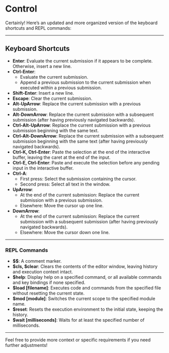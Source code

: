 # Control

Certainly! Here’s an updated and more organized version of the keyboard shortcuts and REPL commands:

---

## Keyboard Shortcuts

- **Enter**: Evaluate the current submission if it appears to be complete. Otherwise, insert a new line.
- **Ctrl-Enter**:
  - Evaluate the current submission.
  - Append a previous submission to the current submission when executed within a previous submission.
- **Shift-Enter**: Insert a new line.
- **Escape**: Clear the current submission.
- **Alt-UpArrow**: Replace the current submission with a previous submission.
- **Alt-DownArrow**: Replace the current submission with a subsequent submission (after having previously navigated backwards).
- **Ctrl-Alt-UpArrow**: Replace the current submission with a previous submission beginning with the same text.
- **Ctrl-Alt-DownArrow**: Replace the current submission with a subsequent submission beginning with the same text (after having previously navigated backwards).
- **Ctrl-K, Ctrl-Enter**: Paste the selection at the end of the interactive buffer, leaving the caret at the end of the input.
- **Ctrl-E, Ctrl-Enter**: Paste and execute the selection before any pending input in the interactive buffer.
- **Ctrl-A**:
  - First press: Select the submission containing the cursor.
  - Second press: Select all text in the window.
- **UpArrow**:
  - At the end of the current submission: Replace the current submission with a previous submission.
  - Elsewhere: Move the cursor up one line.
- **DownArrow**:
  - At the end of the current submission: Replace the current submission with a subsequent submission (after having previously navigated backwards).
  - Elsewhere: Move the cursor down one line.

---

### REPL Commands

- **$$**: A comment marker.
- **$cls, $clear**: Clears the contents of the editor window, leaving history and execution context intact.
- **$help**: Display help on a specified command, or all available commands and key bindings if none specified.
- **$load [filename]**: Executes code and commands from the specified file without resetting the current state.
- **$mod [module]**: Switches the current scope to the specified module name.
- **$reset**: Resets the execution environment to the initial state, keeping the history.
- **$wait [milliseconds]**: Waits for at least the specified number of milliseconds.

---

Feel free to provide more context or specific requirements if you need further adjustments!